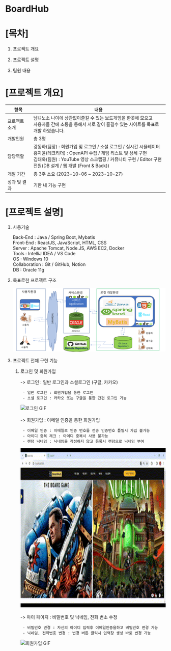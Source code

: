 # BoardHub

# [목차]

  1. 프로젝트 개요

  2. 프로젝트 설명

  3. 팀원 내용

# [프로젝트 개요]

  |항목|내용|
  |-------------|-----|
  |프로젝트 소개|남녀노소 나이에 상관없이즐길 수 있는 보드게임을 한곳에 모으고 <br>사용자들 간에 소통을 통해서 서로 같이 즐길수 있는 사이트를 목표로 개발 하였습니다.|
  |개발인원|총 3명|
  |담당역할|강동하(팀장) : 회원가입 및 로그인 / 소셜 로그인 / 실시간 시뮬레이터<br> 홍지윤(테크리더) : OpenAPI 수집 / 게임 리스트 및 상세 구현<br> 김태욱(팀원) : YouTube 영상 스크랩핑 / 커뮤니티 구현 / Editor 구현<br>전원(DB 설계 / 웹 개발 (Front & Back))
  |개발 기간|총 3주 소요 (2023-10-06 ~ 2023-10-27)
  |성과 및 결과| 기한 내 기능 구현|

# [프로젝트 설명]

  1) 사용기술

       Back-End : Java / Spring Boot, Mybatis<br>
       Front-End : ReactJS, JavaScript, HTML, CSS<br>
       Server : Apache Tomcat, Node.JS, AWS EC2, Docker<br>
       Tools : IntelliJ IDEA / VS Code<br>
       OS : Windows 10<br>
       Collaboration : Git / GitHub, Notion<br>
       DB : Oracle 11g<br>

2) 목표로한 프로젝트 구조

     <img src="./image/skill.png" alt="목표로한 기술스택 아키텍쳐">

3) 프로젝트 전체 구현 기능

     1. 로그인 및 회원가입

         -> 로그인 : 일반 로그인과 소셜로그인 (구글, 카카오)

             - 일반 로그인 : 회원가입을 통한 로그인
             - 소셜 로그인 : 카카오 또는 구글을 통한 간편 로그인 기능
        
          <img src="./image/login.gif" alt="로그인 GIF" width="800px" height="500px">
          <br>
          <br>
         -> 회원가입 : 이메일 인증을 통한 회원가입

             - 이메일 인증 : 이메일로 인증 번호를 전송 인증번호 틀릴시 가입 불가능
             - 아이디 중복 체크 : 아이디 중복시 사용 불가능
             - 랜덤 닉네임 : 닉네임을 작성하지 않고 등록시 랜덤으로 닉네임 부여

          <img src="./image/join.gif" alt="회원가입 GIF" width="800px" height="500px">
          <br>
          <br>
         -> 마이 페이지 : 비밀번호 및 닉네임, 전화 번소 수정

             - 비밀번호 변경 : 자신의 아이디 입력후 이메일인증을하고 비밀번호 변경 가능
             - 닉네임, 전화번호 변경 : 변경 버튼 클릭시 입력창 생성 바로 변경 가능
        
          <img src="./image/modify.gif" alt="회원가입 GIF" width="800px" height="500px">
          <br>
          <br>

        
